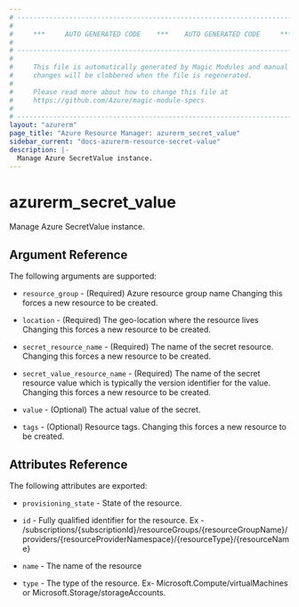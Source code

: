 ```yaml
---
# ----------------------------------------------------------------------------
#
#     ***     AUTO GENERATED CODE    ***    AUTO GENERATED CODE     ***
#
# ----------------------------------------------------------------------------
#
#     This file is automatically generated by Magic Modules and manual
#     changes will be clobbered when the file is regenerated.
#
#     Please read more about how to change this file at
#     https://github.com/Azure/magic-module-specs
#
# ----------------------------------------------------------------------------
layout: "azurerm"
page_title: "Azure Resource Manager: azurerm_secret_value"
sidebar_current: "docs-azurerm-resource-secret-value"
description: |-
  Manage Azure SecretValue instance.
---
```


# azurerm_secret_value

Manage Azure SecretValue instance.


## Argument Reference

The following arguments are supported:

* `resource_group` - (Required) Azure resource group name Changing this forces a new resource to be created.

* `location` - (Required) The geo-location where the resource lives Changing this forces a new resource to be created.

* `secret_resource_name` - (Required) The name of the secret resource. Changing this forces a new resource to be created.

* `secret_value_resource_name` - (Required) The name of the secret resource value which is typically the version identifier for the value. Changing this forces a new resource to be created.

* `value` - (Optional) The actual value of the secret.

* `tags` - (Optional) Resource tags. Changing this forces a new resource to be created.

## Attributes Reference

The following attributes are exported:

* `provisioning_state` - State of the resource.

* `id` - Fully qualified identifier for the resource. Ex - /subscriptions/{subscriptionId}/resourceGroups/{resourceGroupName}/providers/{resourceProviderNamespace}/{resourceType}/{resourceName}

* `name` - The name of the resource

* `type` - The type of the resource. Ex- Microsoft.Compute/virtualMachines or Microsoft.Storage/storageAccounts.
